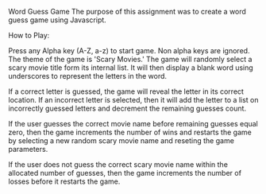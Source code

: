 Word Guess Game
The purpose of this assignment was to create a word guess game using Javascript.

How to Play:

Press any Alpha key (A-Z, a-z) to start game. Non alpha keys are ignored. The theme of the game is 'Scary Movies.' The game will randomly select a scary movie title form its internal list. It will then display a blank word using underscores to represent the letters in the word. 

If a correct letter is guessed, the game will reveal the letter in its correct location. If an incorrect letter is selected, then it will add the letter to a list on incorrectly guessed letters and decrement the remaining guesses count.

If the user guesses the correct movie name before remaining guesses equal zero, then the game increments the number of wins and restarts the game by selecting a new random scary movie name and reseting the game parameters.

If the user does not guess the correct scary movie name within the allocated number of guesses, then the game increments the number of losses before it restarts the game.



